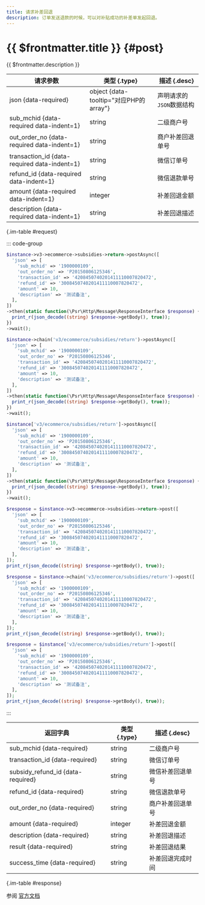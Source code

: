 ```yaml
---
title: 请求补差回退
description: 订单发送退款的时候，可以对补贴成功的补差单发起回退。
---
```


# {{ $frontmatter.title }} {#post}

{{ $frontmatter.description }}

| 请求参数 | 类型 {.type} | 描述 {.desc}
| --- | --- | ---
| json {data-required} | object {data-tooltip="对应PHP的array"} | 声明请求的`JSON`数据结构
| sub_mchid {data-required data-indent=1} | string | 二级商户号
| out_order_no {data-required data-indent=1} | string | 商户补差回退单号
| transaction_id {data-required data-indent=1} | string | 微信订单号
| refund_id {data-required data-indent=1} | string | 微信退款单号
| amount {data-required data-indent=1} | integer | 补差回退金额
| description {data-required data-indent=1} | string | 补差回退描述

{.im-table #request}

::: code-group

```php [异步纯链式]
$instance->v3->ecommerce->subsidies->return->postAsync([
  'json' => [
    'sub_mchid' => '1900000109',
    'out_order_no' => 'P20150806125346',
    'transaction_id' => '4208450740201411110007820472',
    'refund_id' => '3008450740201411110007820472',
    'amount' => 10,
    'description' => '测试备注',
  ],
])
->then(static function(\Psr\Http\Message\ResponseInterface $response) {
  print_r(json_decode((string) $response->getBody(), true));
})
->wait();
```

```php [异步声明式]
$instance->chain('v3/ecommerce/subsidies/return')->postAsync([
  'json' => [
    'sub_mchid' => '1900000109',
    'out_order_no' => 'P20150806125346',
    'transaction_id' => '4208450740201411110007820472',
    'refund_id' => '3008450740201411110007820472',
    'amount' => 10,
    'description' => '测试备注',
  ],
])
->then(static function(\Psr\Http\Message\ResponseInterface $response) {
  print_r(json_decode((string) $response->getBody(), true));
})
->wait();
```

```php [异步属性式]
$instance['v3/ecommerce/subsidies/return']->postAsync([
  'json' => [
    'sub_mchid' => '1900000109',
    'out_order_no' => 'P20150806125346',
    'transaction_id' => '4208450740201411110007820472',
    'refund_id' => '3008450740201411110007820472',
    'amount' => 10,
    'description' => '测试备注',
  ],
])
->then(static function(\Psr\Http\Message\ResponseInterface $response) {
  print_r(json_decode((string) $response->getBody(), true));
})
->wait();
```

```php [同步纯链式]
$response = $instance->v3->ecommerce->subsidies->return->post([
  'json' => [
    'sub_mchid' => '1900000109',
    'out_order_no' => 'P20150806125346',
    'transaction_id' => '4208450740201411110007820472',
    'refund_id' => '3008450740201411110007820472',
    'amount' => 10,
    'description' => '测试备注',
  ],
]);
print_r(json_decode((string) $response->getBody(), true));
```

```php [同步声明式]
$response = $instance->chain('v3/ecommerce/subsidies/return')->post([
  'json' => [
    'sub_mchid' => '1900000109',
    'out_order_no' => 'P20150806125346',
    'transaction_id' => '4208450740201411110007820472',
    'refund_id' => '3008450740201411110007820472',
    'amount' => 10,
    'description' => '测试备注',
  ],
]);
print_r(json_decode((string) $response->getBody(), true));
```

```php [同步属性式]
$response = $instance['v3/ecommerce/subsidies/return']->post([
  'json' => [
    'sub_mchid' => '1900000109',
    'out_order_no' => 'P20150806125346',
    'transaction_id' => '4208450740201411110007820472',
    'refund_id' => '3008450740201411110007820472',
    'amount' => 10,
    'description' => '测试备注',
  ],
]);
print_r(json_decode((string) $response->getBody(), true));
```

:::

| 返回字典 | 类型 {.type} | 描述 {.desc}
| --- | --- | ---
| sub_mchid {data-required}| string | 二级商户号
| transaction_id {data-required}| string | 微信订单号
| subsidy_refund_id {data-required}| string | 微信补差回退单号
| refund_id {data-required}| string | 微信退款单号
| out_order_no {data-required}| string | 商户补差回退单号
| amount {data-required}| integer | 补差回退金额
| description {data-required}| string | 补差回退描述
| result {data-required}| string | 补差回退结果
| success_time {data-required}| string | 补差回退完成时间

{.im-table #response}

参阅 [官方文档](https://pay.weixin.qq.com/wiki/doc/apiv3/wxpay/ecommerce/subsidies/chapter3_2.shtml)
